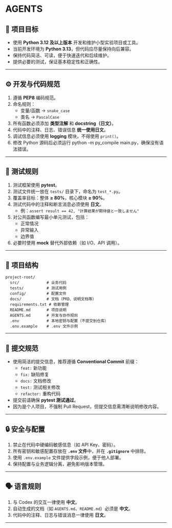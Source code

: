 # AGENTS

## 📌 项目目标
- 使用 **Python 3.12 及以上版本** 开发和维护小型实验项目或工具。  
- 当前开发环境为 **Python 3.13**，但代码应尽量保持向后兼容。  
- 保持代码简洁、可读，便于快速迭代和后续维护。  
- 提供必要的测试，保证基本稳定性和正确性。  

---

## ⚙️ 开发与代码规范
1. 遵循 **PEP8** 编码规范。  
2. 命名规则：  
   - 变量/函数 → `snake_case`  
   - 类名 → `PascalCase`  
3. 所有函数必须添加 **类型注解** 和 **docstring（日文）**。  
4. 代码中的注释、日志、错误信息 **统一使用日文**。  
5. 调试信息必须使用 **logging** 模块，不得使用 `print()`。  
6. 修改 Python 源码后必须运行 python -m py_compile main.py，确保没有语法错误。

---

## 🧪 测试规则
1. 测试框架使用 **pytest**。  
2. 测试文件统一放在 `tests/` 目录下，命名为 `test_*.py`。  
3. 覆盖率目标：整体 **≥ 80%**，核心模块 **≥ 90%**。  
4. 测试代码中的注释和断言消息必须使用 **日文**。  
   - 例：`assert result == 42, "計算結果が期待値と一致しません"`  
5. 对公共函数编写最小单元测试，包括：  
   - 正常情况  
   - 异常输入  
   - 边界值  
6. 必要时使用 **mock** 替代外部依赖（如 I/O、API 调用）。  

---

## 📂 项目结构
```
project-root/
  src/            # 业务代码
  tests/          # 测试用例
  config/         # 配置文件
  docs/           # 文档（PRD、说明文档等）
  requirements.txt # 依赖管理
  README.md       # 项目说明
  AGENTS.md       # 开发与协作规则
  .env            # 本地密钥与配置（不提交到仓库）
  .env.example    # .env 文件示例
```

---

## 📌 提交规范
- 使用简洁的提交信息，推荐遵循 **Conventional Commit** 前缀：  
  - `feat:` 新功能  
  - `fix:` 缺陷修复  
  - `docs:` 文档修改  
  - `test:` 测试相关修改  
  - `refactor:` 重构代码  
- 提交前请确保 **pytest 测试通过**。  
- 因为是个人项目，不强制 Pull Request，但提交信息需清晰说明修改内容。  

---

## 🔒 安全与配置
1. 禁止在代码中硬编码敏感信息（如 API Key、密码）。  
2. 所有密钥和敏感配置存放在 **`.env` 文件**中，并在 **`.gitignore`** 中排除。  
3. 使用 `.env.example` 文件提供字段示例，便于他人部署。  
4. 保持配置与业务逻辑分离，避免影响版本管理。  

---

## 🗣 语言规则
1. 与 Codex 的交互一律使用 **中文**。  
2. 自动生成的文档（如 `AGENTS.md`、`README.md`）必须是 **中文**。  
3. 代码中的注释、日志与错误消息一律使用 **日文**。  

---
